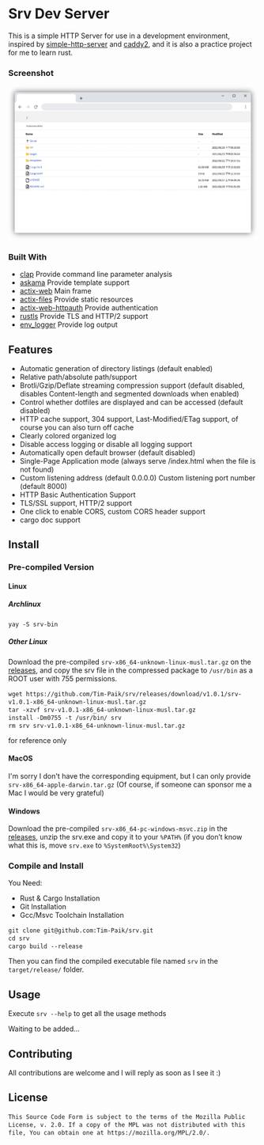 # Srv Dev Server

This is a simple HTTP Server for use in a development environment, inspired by [simple-http-server](https://github.com/TheWaWaR/simple-http-server) and [caddy2](https://github.com/caddyserver/caddy), and it is also a practice project for me to learn rust.

### Screenshot
![screenshot](screenshot.png)

### Built With

- [clap](https://github.com/clap-rs/clap) Provide command line parameter analysis
- [askama](https://github.com/djc/askama) Provide template support
- [actix-web](https://github.com/actix/actix-web) Main frame
- [actix-files](https://github.com/actix/actix-web/tree/master/actix-files) Provide static resources
- [actix-web-httpauth](https://github.com/actix/actix-extras/tree/master/actix-web-httpauth) Provide authentication
- [rustls](https://github.com/rustls/rustls) Provide TLS and HTTP/2 support
- [env_logger](https://github.com/env-logger-rs/env_logger) Provide log output


## Features

- Automatic generation of directory listings (default enabled)
- Relative path/absolute path/support
- Brotli/Gzip/Deflate streaming compression support (default disabled, disables Content-length and segmented downloads when enabled)
- Control whether dotfiles are displayed and can be accessed (default disabled)
- HTTP cache support, 304 support, Last-Modified/ETag support, of course you can also turn off cache
- Clearly colored organized log
- Disable access logging or disable all logging support
- Automatically open default browser (default disabled)
- Single-Page Application mode (always serve /index.html when the file is not found)
- Custom listening address (default 0.0.0.0) Custom listening port number (default 8000)
- HTTP Basic Authentication Support
- TLS/SSL support, HTTP/2 support
- One click to enable CORS, custom CORS header support
- cargo doc support

## Install

### Pre-compiled Version

#### Linux

##### Archlinux

```shell
yay -S srv-bin
```

##### Other Linux

Download the pre-compiled `srv-x86_64-unknown-linux-musl.tar.gz` on the [releases](https://github.com/Tim-Paik/srv/releases/latest), and copy the srv file in the compressed package to `/usr/bin` as a ROOT user with 755 permissions.

```shell
wget https://github.com/Tim-Paik/srv/releases/download/v1.0.1/srv-v1.0.1-x86_64-unknown-linux-musl.tar.gz
tar -xzvf srv-v1.0.1-x86_64-unknown-linux-musl.tar.gz
install -Dm0755 -t /usr/bin/ srv
rm srv srv-v1.0.1-x86_64-unknown-linux-musl.tar.gz
```
for reference only

#### MacOS

I'm sorry I don't have the corresponding equipment, but I can only provide `srv-x86_64-apple-darwin.tar.gz` (Of course, if someone can sponsor me a Mac I would be very grateful)

#### Windows

Download the pre-compiled `srv-x86_64-pc-windows-msvc.zip` in the [releases](https://github.com/Tim-Paik/srv/releases/latest), unzip the srv.exe and copy it to your `%PATH%` (if you don’t know what this is, move `srv.exe` to `%SystemRoot%\System32`)

### Compile and Install

You Need:

 - Rust & Cargo Installation
 - Git Installation
 - Gcc/Msvc Toolchain Installation

```shell
git clone git@github.com:Tim-Paik/srv.git
cd srv
cargo build --release
```

Then you can find the compiled executable file named `srv` in the `target/release/` folder.

## Usage

Execute `srv --help` to get all the usage methods

Waiting to be added...

## Contributing

All contributions are welcome and I will reply as soon as I see it :)

## License

```text
This Source Code Form is subject to the terms of the Mozilla Public
License, v. 2.0. If a copy of the MPL was not distributed with this
file, You can obtain one at https://mozilla.org/MPL/2.0/.
```